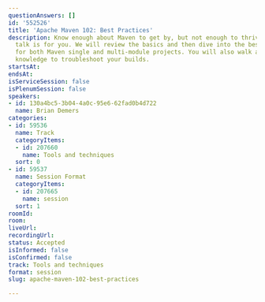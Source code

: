```yaml
---
questionAnswers: []
id: '552526'
title: 'Apache Maven 102: Best Practices'
description: Know enough about Maven to get by, but not enough to thrive? Then this
  talk is for you. We will review the basics and then dive into the best practices
  for both Maven single and multi-module projects. You will also walk away with enough
  knowledge to troubleshoot your builds.
startsAt: 
endsAt: 
isServiceSession: false
isPlenumSession: false
speakers:
- id: 130a4bc5-3b04-4a0c-95e6-62fad0b4d722
  name: Brian Demers
categories:
- id: 59536
  name: Track
  categoryItems:
  - id: 207660
    name: Tools and techniques
  sort: 0
- id: 59537
  name: Session Format
  categoryItems:
  - id: 207665
    name: session
  sort: 1
roomId: 
room: 
liveUrl: 
recordingUrl: 
status: Accepted
isInformed: false
isConfirmed: false
track: Tools and techniques
format: session
slug: apache-maven-102-best-practices

---
```

